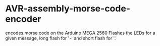 # AVR-assembly-morse-code-encoder
encodes morse code on the Arduino MEGA 2560
Flashes the LEDs for a given message, long flash for '-' and short flash for '.'
